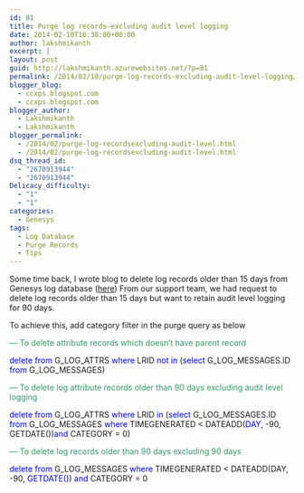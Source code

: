 ```yaml
---
id: 81
title: Purge log records–excluding audit level logging
date: 2014-02-10T16:38:00+00:00
author: lakshmikanth
excerpt: |
layout: post
guid: http://lakshmikanth.azurewebsites.net/?p=81
permalink: /2014/02/10/purge-log-records-excluding-audit-level-logging/
blogger_blog:
  - ccxps.blogspot.com
  - ccxps.blogspot.com
blogger_author:
  - Lakshmikanth
  - Lakshmikanth
blogger_permalink:
  - /2014/02/purge-log-recordsexcluding-audit-level.html
  - /2014/02/purge-log-recordsexcluding-audit-level.html
dsq_thread_id:
  - "2670913944"
  - "2670913944"
Delicacy_difficulty:
  - "1"
  - "1"
categories:
  - Genesys
tags:
  - Log Database
  - Purge Records
  - Tips
---
```

Some time back, I wrote blog to delete log records older than 15 days from Genesys log database (<a href="http://ccxps.blogspot.co.uk/2013/01/deleting-log-records-from-log-database.html" target="_blank" rel="noopener noreferrer">here</a>) From our support team, we had request to delete log records older than 15 days but want to retain audit level logging for 90 days.

To achieve this, add category filter in the purge query as below

<div>
  <p>
    <span style="color: #339966;">&#8212; To delete attribute records which doesn&#8217;t have parent record</span>
  </p>
  
  <p>
    <span style="color: #0000ff;">delete from</span> G_LOG_ATTRS <span style="color: #0000ff;">where</span> LRID <span style="color: #0000ff;">not in</span> (<span style="color: #0000ff;">select</span> G_LOG_MESSAGES.ID <span style="color: #0000ff;">from</span> G_LOG_MESSAGES)
  </p>
  
  <p>
    <span style="color: #339966;">&#8212; To delete log attribute records older than 90 days excluding audit level logging</span>
  </p>
  
  <p>
    <span style="color: #0000ff;">delete from</span> G_LOG_ATTRS <span style="color: #0000ff;">where</span> LRID <span style="color: #0000ff;">in</span> (<span style="color: #0000ff;">select</span> G_LOG_MESSAGES.ID <span style="color: #0000ff;">from</span> G_LOG_MESSAGES <span style="color: #0000ff;">where</span> TIMEGENERATED < DATEADD(<span style="color: #0000ff;">DAY</span>, -90, GETDATE())<span style="color: #0000ff;">and</span> CATEGORY = 0)
  </p>
  
  <p>
    <span style="color: #339966;">&#8212; To delete log records older than 90 days excluding 90 days</span>
  </p>
  
  <p>
    <span style="color: #0000ff;">delete from</span> G_LOG_MESSAGES <span style="color: #0000ff;">where</span> TIMEGENERATED < DATEADD(DAY, -90, <span style="color: #0000ff;">GETDATE()</span>) <span style="color: #0000ff;">and</span> CATEGORY = 0
  </p>
  
  <pre></pre>
</div>